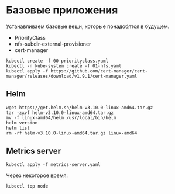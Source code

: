 # Базовые приложения

Устанавливаем базовые вещи, которые понадобятся в будущем.

* PriorityClass
* nfs-subdir-external-provisioner
* cert-manager

```shell
kubectl create -f 00-priorityclass.yaml
kubectl -n kube-system create -f 01-nfs.yaml
kubectl apply -f https://github.com/cert-manager/cert-manager/releases/download/v1.9.1/cert-manager.yaml
```

## Helm

```shell
wget https://get.helm.sh/helm-v3.10.0-linux-amd64.tar.gz
tar -zxvf helm-v3.10.0-linux-amd64.tar.gz
mv -f linux-amd64/helm /usr/local/bin/helm
helm version
helm list
rm -rf helm-v3.10.0-linux-amd64.tar.gz linux-amd64
```

## Metrics server

```shell
kubectl apply -f metrics-server.yaml
```

Через некоторое время:

```shell
kubectl top node
```
